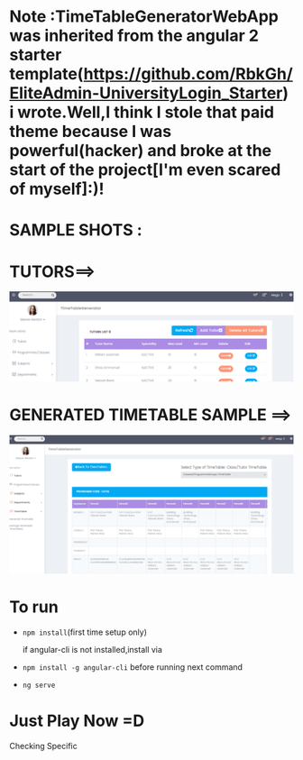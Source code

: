 # Note :TimeTableGeneratorWebApp was inherited from the angular 2 starter template(https://github.com/RbkGh/EliteAdmin-UniversityLogin_Starter) i wrote.Well,I think I stole that paid theme because I was powerful(hacker) and broke at the start of the project[I'm even scared of myself]:)!
# SAMPLE SHOTS :

# TUTORS==>
![](https://github.com/RbkGh/TimeTableGeneratorWebApp/raw/master/descriptiongif/Tutors_demo.png)

# GENERATED TIMETABLE SAMPLE ==>
![](https://github.com/RbkGh/TimeTableGeneratorWebApp/raw/master/descriptiongif/generated_timetable.png)
# To run
 - `npm install`(first time setup only)
 
    if angular-cli is not installed,install via 
 
 - `npm install -g angular-cli` before running next command
 
 - `ng serve`

# Just Play Now =D

Checking Specific

<!--![](https://github.com/RbkGh/EliteAdmin-UniversityLogin_Starter/raw/master/descriptiongif/elite_admin.png)-->
<!--![](https://github.com/RbkGh/EliteAdmin-UniversityLogin_Starter/raw/master/descriptiongif/elite_admin_ng2_gif.gif)-->

